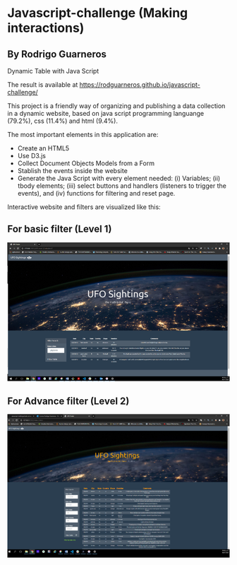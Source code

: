 # Javascript-challenge (Making interactions)

## By Rodrigo Guarneros

Dynamic Table with Java Script 

The result is available at https://rodguarneros.github.io/javascript-challenge/ 

This project is a friendly way of organizing and publishing a data collection in a dynamic website, based on java script programming languange (79.2%), css (11.4%) and html (9.4%). 

The most important elements in this application are: 

- Create an HTML5
- Use D3.js
- Collect Document Objects Models from a Form
- Stablish the events inside the website
- Generate the Java Script with every element needed: (i) Variables; (ii) tbody elements; (iii) select buttons and handlers (listeners to trigger the events), and (iv) functions for filtering and reset page.

Interactive website and filters are visualized like this:

## For basic filter (Level 1)

![Alt Text](https://github.com/RodGuarneros/javascript-challenge/blob/main/static/images/Level1_Rodrigo_Guarneros.png)


## For Advance filter (Level 2)

![Alt Text](https://github.com/RodGuarneros/javascript-challenge/blob/main/static/images/Level2_Rodrigo_Guarneros.png)
